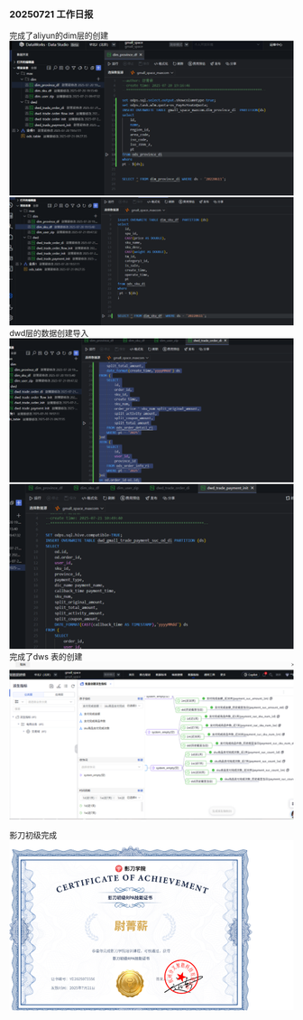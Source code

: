 ### 20250721 工作日报

完成了aliyun的dim层的创建
![img_1.png](../../img/imgs2/img_1.png)
![img_2.png](../../img/imgs2/img_2.png)
dwd层的数据创建导入
![img_3.png](../../img/imgs2/img_3.png)
![img_4.png](../../img/imgs2/img_4.png)
完成了dws 表的创建
![img_5.png](../../img/imgs2/img_5.png)

影刀初级完成
![img.png](../../img/imgs2/img.png)